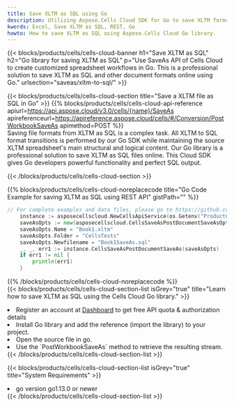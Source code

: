 ```yaml
---
title: Save XLTM as SQL using Go 
description: Utilizing Aspose.Cells Cloud SDK for Go to save XLTM format file as SQL format file. 
kwords: Excel, Save XLTM as SQL, REST, Go
howto: How to save XLTM as SQL using Aspose.Cells Cloud Go library.
---
```



{{< blocks/products/cells/cells-cloud-banner h1="Save XLTM as SQL" h2="Go library for saving XLTM as SQL" p="Use SaveAs API of Cells Cloud to create customized spreadsheet workflows in Go. This is a professional solution to save XLTM as SQL and other document formats online using Go." urlsection="saveas/xltm-to-sql/" >}}

{{< blocks/products/cells/cells-cloud-section  title="Save a XLTM file as SQL in Go" >}}
{{% blocks/products/cells/cells-cloud-api-reference  apiurl=https://api.aspose.cloud/v3.0/cells/{name}/SaveAs  apireferenceurl=https://apireference.aspose.cloud/cells/#/Conversion/PostWorkbookSaveAs  apimethod=POST %}}
<br/>
Saving file formats from XLTM as SQL is a complex task. All XLTM to SQL format transitions is performed by our Go SDK while maintaining the source XLTM spreadsheet's main structural and logical content. Our Go library is a professional solution to save XLTM as SQL files online. This Cloud SDK gives Go developers powerful functionality and perfect SQL output.

{{< /blocks/products/cells/cells-cloud-section >}}

{{% blocks/products/cells/cells-cloud-noreplacecode title="Go Code Example for saving XLTM as SQL using REST API" gistPath="" %}}
  
```go
// For complete examples and data files, please go to https://github.com/aspose-cells-cloud/aspose-cells-cloud-go/
    instance := asposecellscloud.NewCellsApiService(os.Getenv("ProductClientId"), os.Getenv("ProductClientSecret"))
    saveAsOpts := new(asposecellscloud.CellsSaveAsPostDocumentSaveAsOpts)
    saveAsOpts.Name = "Book1.xltm"
    saveAsOpts.Folder = "CellsTests"
    saveAsOpts.Newfilename = "Book1SaveAs.sql"
    _, _, err1 := instance.CellsSaveAsPostDocumentSaveAs(saveAsOpts)
    if err1 != nil {
	    println(err1)
    }
```
  
{{% /blocks/products/cells/cells-cloud-noreplacecode  %}}
<br/>
{{< blocks/products/cells/cells-cloud-section-list isGrey="true"  title="Learn how to save XLTM as SQL using the Cells Cloud Go library." >}}
<li>Register an account at <a href="https://dashboard.aspose.cloud/">Dashboard</a> to get free API quota & authorization details</li>
<li>Install Go library and add the reference (import the library) to your project.</li>
<li>Open the source file in go.</li>
<li>Use the `PostWorkbookSaveAs` method to retrieve the resulting stream.</li>
{{< /blocks/products/cells/cells-cloud-section-list >}}

{{< blocks/products/cells/cells-cloud-section-list isGrey="true"  title="System Requirements" >}}
<li>go version go1.13.0 or newer</li>
{{< /blocks/products/cells/cells-cloud-section-list >}}
